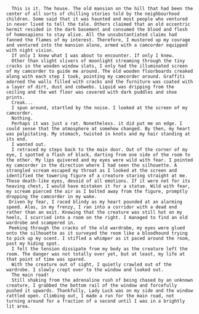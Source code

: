       This is it. The house. The old mansion on the hill that had been the center of all sorts of chilling stories told by the neighbourhood children. Some said that it was haunted and most people who ventured in never lived to tell the tale. Others claimed that an old eccentric hermit resided in the dark basement and consumed the blood and flesh of homosapiens to stay alive. All the unsubstantiated claims had fanned the flames of my interest. Therefore, I mustered up my courage and ventured into the mansion alone, armed with a camcorder equipped with night vision.
      If only I knew what I was about to encounter. If only I knew.
      Other than slight slivers of moonlight streaming through the tiny cracks in the wooden window slats, I only had the illuminated screen of my camcorder to guide me around. The old wooden floorboards creaked along with each step I took, pointing my camcorder around. Graffiti adorned the walls filled with cracks and the furniture was coated with a layer of dirt, dust and cobwebs. Liquid was dripping from the ceiling and the wet floor was covered with dark puddles and shoe prints.
      Creak...
      I spun around, startled by the noise. I looked at the screen of my camcorder.
      Nothing.
      Perhaps it was just a rat. Nonetheless. it did put me on edge. I could sense that the atmosphere at somehow changed. By then, my heart was palpitating. My stomach, twisted in knots and my hair standing at its end.
      I wanted out.
      I retraced my steps back to the main door. Out of the corner of my eye, I spotted a flash of black, darting from one side of the room to the other. My lips quivered and my eyes were wild with fear. I pointed my camcorder in the direction where I had seen the silhouette. A strangled scream escaped my throat as I looked at the screen and identified the towering figure of a creature staring straight at me. Those death-like eyes, devoid of all emotions. If it were not for its heaving chest, I would have mistaken it for a statue. Wild with fear, my scream pierced the air as I bolted away from the figure, promptly dropping the camcorder in my wake.
     Driven by fear, I raced blindy as my heart pounded at an alarming speed. Alas, in my frenzy, I ran into a corridor with a dead end rather than an exit. Knowing that the creature was still hot on my heels, I scurried into a room on the right. I managed to find an old wardrobe and scampered in.
     Peeking through the cracks of the old wardrobe, my eyes were glued onto the silhouette as it surveyed the room like a bloodhound trying to pick up my scent. I stifled a whimper as it paced around the room, past my hiding spot.
      I felt the tension dissipate from my body as the creature left the room. The danger was not totally over yet, but at least, my life at that point of time was spared.
      With the creature out of sight, I quietly crawled out of the wardrobe. I slowly crept over to the window and looked out.
      The main road!
      Still shaking from the adrenaline rush of being chased by an unknown creature, I grabbed the bottom rail of the window and forcefully pushed it upwards. Thankfully, Lady Luck was on my side and the window rattled open. Climbing out, I made a run for the main road, not turning around for a fraction of a second until I was in a brightly lit area.
      
    

